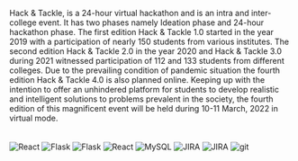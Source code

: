 Hack & Tackle, is a 24-hour virtual hackathon and is an intra and inter-college event. It has two phases namely Ideation phase and 24-hour hackathon phase. The first edition Hack & Tackle 1.0 started in the year 2019 with a participation of nearly 150 students from various institutes. The second edition Hack & Tackle 2.0 in the year 2020 and Hack & Tackle 3.0 during 2021 witnessed participation of 112 and 133 students from different colleges.  Due to the prevailing condition of pandemic situation the fourth edition Hack & Tackle 4.0 is also planned online. Keeping up with the intention to offer an unhindered platform for students to develop realistic and intelligent solutions to problems prevalent in the society, the fourth edition of this magnificent event will be held during 10-11 March, 2022 in virtual mode.
<br>
<br>
<br>
![React](https://img.shields.io/badge/React-20232A?style=for-the-badge&logo=react&logoColor=61DAFB)
![Flask](https://img.shields.io/badge/HTML5-E34F26?style=for-the-badge&logo=html5&logoColor=white)
![Flask](https://img.shields.io/badge/CSS3-1572B6?style=for-the-badge&logo=css3&logoColor=white)
![React](	https://img.shields.io/badge/JavaScript-323330?style=for-the-badge&logo=javascript&logoColor=F7DF1E)
![MySQL](https://img.shields.io/badge/Bootstrap-563D7C?style=for-the-badge&logo=bootstrap&logoColor=white)
![JIRA](https://img.shields.io/badge/Visual_Studio_Code-0078D4?style=for-the-badge&logo=visual%20studio%20code&logoColor=white)
![JIRA](https://img.shields.io/badge/GitHub-100000?style=for-the-badge&logo=github&logoColor=white)
![git](https://img.shields.io/badge/GIT-E44C30?style=for-the-badge&logo=git&logoColor=white)
